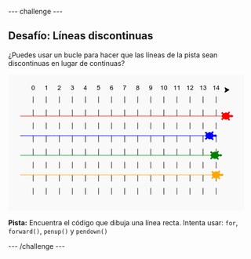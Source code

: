 \--- challenge \---

## Desafío: Líneas discontinuas

¿Puedes usar un bucle para hacer que las líneas de la pista sean discontinuas en lugar de continuas?

![captura de pantalla](images/race-finished.png)

**Pista:** Encuentra el código que dibuja una línea recta. Intenta usar: `for`, `forward()`, `penup()` y `pendown()`

\--- /challenge \---